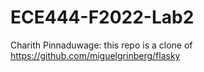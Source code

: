 # ECE444-F2022-Lab2

Charith Pinnaduwage: this repo is a clone of https://github.com/miguelgrinberg/flasky
